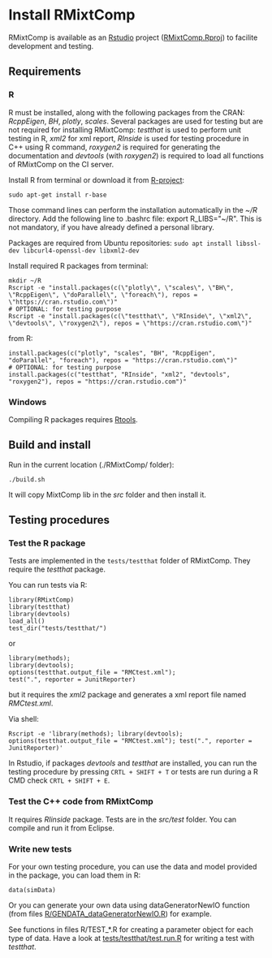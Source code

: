 
# Install RMixtComp

RMixtComp is available as an [Rstudio](https://www.rstudio.com/products/rstudio/download/#download) project ([RMixtComp.Rproj](RMixtComp/RMixtComp.Rproj)) to facilite development and testing.

## Requirements

### R

R must be installed, along with the following packages from the CRAN: *RcppEigen*, *BH*, *plotly*, *scales*. Several packages are used for testing but are not required for installing RMixtComp: *testthat* is used to perform unit testing in R, *xml2* for xml report, *RInside* is used for testing procedure in C++ using R command, *roxygen2* is required for generating the documentation and *devtools* (with *roxygen2*) is required to load all functions of RMixtComp on the CI server.

Install R from terminal or download it from [R-project](https://www.r-project.org/):
```
sudo apt-get install r-base
```

Those command lines can perform the installation automatically in the *~/R* directory.
Add the following line to .bashrc file: export R_LIBS="~/R". This is not mandatory, if you have already defined a personal library.

Packages are required from Ubuntu repositories: 
```sudo apt install libssl-dev libcurl4-openssl-dev libxml2-dev```

Install required R packages from terminal:
```
mkdir ~/R
Rscript -e "install.packages(c(\"plotly\", \"scales\", \"BH\", \"RcppEigen\", \"doParallel\", \"foreach\"), repos = \"https://cran.rstudio.com\")"
# OPTIONAL: for testing purpose
Rscript -e "install.packages(c(\"testthat\", \"RInside\", \"xml2\", \"devtools\", \"roxygen2\"), repos = \"https://cran.rstudio.com\")"
```
from R:
```
install.packages(c("plotly", "scales", "BH", "RcppEigen", "doParallel", "foreach"), repos = "https://cran.rstudio.com\")"
# OPTIONAL: for testing purpose
install.packages(c("testthat", "RInside", "xml2", "devtools", "roxygen2"), repos = "https://cran.rstudio.com")"
```

### Windows

Compiling R packages requires [Rtools](https://cran.r-project.org/bin/windows/Rtools/).


## Build and install

Run in the current location (./RMixtComp/ folder):

```
./build.sh
```

It will copy MixtComp lib in the *src* folder and then install it.


## Testing procedures

### Test the R package

Tests are implemented in the `tests/testthat` folder of RMixtComp. They require the *testthat* package.

You can run tests via R:

```
library(RMixtComp)
library(testthat)
library(devtools)
load_all()
test_dir("tests/testthat/")
```
or 
```
library(methods); 
library(devtools); 
options(testthat.output_file = "RMCtest.xml"); 
test(".", reporter = JunitReporter)
```
but it requires the *xml2* package and generates a xml report file named *RMCtest.xml*.

Via shell:
```
Rscript -e 'library(methods); library(devtools); options(testthat.output_file = "RMCtest.xml"); test(".", reporter = JunitReporter)'
```

In Rstudio, if packages *devtools* and *testthat* are installed, you can run the testing procedure by pressing `CRTL + SHIFT + T` or tests are run during a R CMD check `CRTL + SHIFT + E`.


### Test the C++ code from RMixtComp

It requires *RIinside* package. Tests are in the *src/test* folder. You can compile and run it from Eclipse.


### Write new tests

For your own testing procedure, you can use the data and model provided in the package, you can load them in R:
```
data(simData)
```

Or you can generate your own data using dataGeneratorNewIO function (from files [R/GENDATA_dataGeneratorNewIO.R](R/GENDATA_dataGeneratorNewIO.R)) for example.

See functions in files R/TEST_\*.R for creating a parameter object for each type of data. Have a look at [tests/testthat/test.run.R](tests/testthat/test.run.R) for writing a test with *testthat*.
